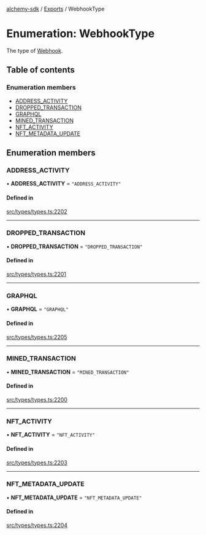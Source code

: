 [alchemy-sdk](../README.md) / [Exports](../modules.md) / WebhookType

# Enumeration: WebhookType

The type of [Webhook](../interfaces/Webhook.md).

## Table of contents

### Enumeration members

- [ADDRESS\_ACTIVITY](WebhookType.md#address_activity)
- [DROPPED\_TRANSACTION](WebhookType.md#dropped_transaction)
- [GRAPHQL](WebhookType.md#graphql)
- [MINED\_TRANSACTION](WebhookType.md#mined_transaction)
- [NFT\_ACTIVITY](WebhookType.md#nft_activity)
- [NFT\_METADATA\_UPDATE](WebhookType.md#nft_metadata_update)

## Enumeration members

### ADDRESS\_ACTIVITY

• **ADDRESS\_ACTIVITY** = `"ADDRESS_ACTIVITY"`

#### Defined in

[src/types/types.ts:2202](https://github.com/alchemyplatform/alchemy-sdk-js/blob/5992f68/src/types/types.ts#L2202)

___

### DROPPED\_TRANSACTION

• **DROPPED\_TRANSACTION** = `"DROPPED_TRANSACTION"`

#### Defined in

[src/types/types.ts:2201](https://github.com/alchemyplatform/alchemy-sdk-js/blob/5992f68/src/types/types.ts#L2201)

___

### GRAPHQL

• **GRAPHQL** = `"GRAPHQL"`

#### Defined in

[src/types/types.ts:2205](https://github.com/alchemyplatform/alchemy-sdk-js/blob/5992f68/src/types/types.ts#L2205)

___

### MINED\_TRANSACTION

• **MINED\_TRANSACTION** = `"MINED_TRANSACTION"`

#### Defined in

[src/types/types.ts:2200](https://github.com/alchemyplatform/alchemy-sdk-js/blob/5992f68/src/types/types.ts#L2200)

___

### NFT\_ACTIVITY

• **NFT\_ACTIVITY** = `"NFT_ACTIVITY"`

#### Defined in

[src/types/types.ts:2203](https://github.com/alchemyplatform/alchemy-sdk-js/blob/5992f68/src/types/types.ts#L2203)

___

### NFT\_METADATA\_UPDATE

• **NFT\_METADATA\_UPDATE** = `"NFT_METADATA_UPDATE"`

#### Defined in

[src/types/types.ts:2204](https://github.com/alchemyplatform/alchemy-sdk-js/blob/5992f68/src/types/types.ts#L2204)
